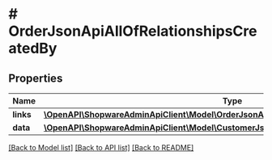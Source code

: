 # # OrderJsonApiAllOfRelationshipsCreatedBy

## Properties

Name | Type | Description | Notes
------------ | ------------- | ------------- | -------------
**links** | [**\OpenAPI\ShopwareAdminApiClient\Model\OrderJsonApiAllOfRelationshipsCreatedByLinks**](OrderJsonApiAllOfRelationshipsCreatedByLinks.md) |  | [optional]
**data** | [**\OpenAPI\ShopwareAdminApiClient\Model\CustomerJsonApiAllOfRelationshipsCreatedByData**](CustomerJsonApiAllOfRelationshipsCreatedByData.md) |  | [optional]

[[Back to Model list]](../../README.md#models) [[Back to API list]](../../README.md#endpoints) [[Back to README]](../../README.md)
